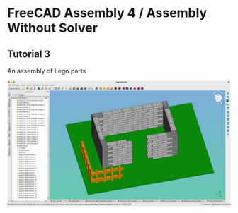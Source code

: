 # FreeCAD Assembly 4 / Assembly Without Solver

## Tutorial 3

An assembly of Lego parts

![](Lego_House+Garden.png)


